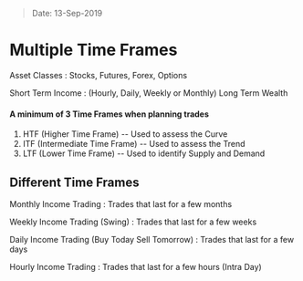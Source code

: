 > Date: 13-Sep-2019
# Multiple Time Frames

Asset Classes
: Stocks, Futures, Forex, Options

Short Term Income
: (Hourly, Daily, Weekly or Monthly)
Long Term Wealth

#### A minimum of 3 Time Frames when planning trades
1. HTF (Higher Time Frame) -- Used to assess the Curve
2. ITF (Intermediate Time Frame) -- Used to assess the Trend
3. LTF (Lower Time Frame) -- Used to identify Supply and Demand

## Different Time Frames
Monthly Income Trading
: Trades that last for a few months

Weekly Income Trading (Swing)
: Trades that last for a few weeks

Daily Income Trading (Buy Today Sell Tomorrow)
: Trades that last for a few days

Hourly Income Trading
: Trades that last for a few hours (Intra Day)
<!--stackedit_data:
eyJoaXN0b3J5IjpbMTcwMjA5MzMwNiw0MTgyMjc4MjcsNzAzNj
A1MTAzXX0=
-->